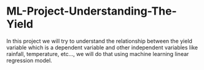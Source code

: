 # ML-Project-Understanding-The-Yield
In this project we will try to understand the relationship between the yield variable which is a dependent variable and other independent variables like rainfall, temperature, etc..., we will do that using machine learning linear regression model.
